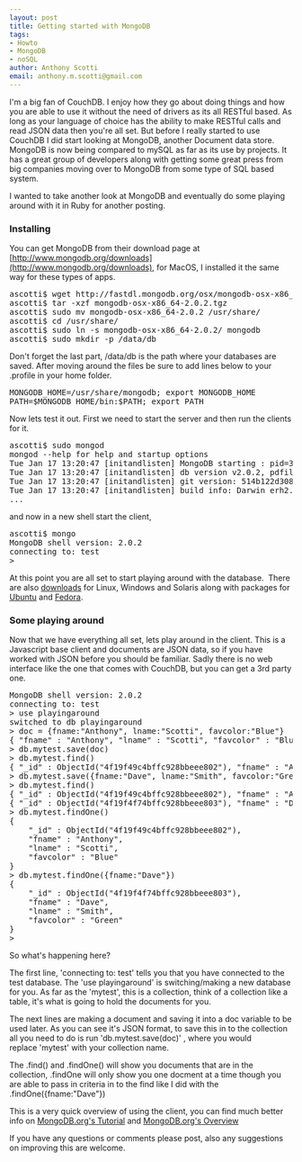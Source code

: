 ```yaml
--- 
layout: post
title: Getting started with MongoDB
tags: 
- Howto
- MongoDB
- noSQL
author: Anthony Scotti
email: anthony.m.scotti@gmail.com
---
```

I'm a big fan of CouchDB. I enjoy how they go about doing things and how you are able to use it without the need of drivers as its all RESTful based. As long as your language of choice has the ability to make RESTful calls and read JSON data then you're all set. But before I really started to use CouchDB I did start looking at MongoDB, another Document data store. MongoDB is now being compared to mySQL as far as its use by projects. It has a great group of developers along with getting some great press from big companies moving over to MongoDB from some type of SQL based system.

I wanted to take another look at MongoDB and eventually do some playing around with it in Ruby for another posting.
### Installing 
You can get MongoDB from their download page at [http://www.mongodb.org/downloads](http://www.mongodb.org/downloads), for MacOS, I installed it the same way for these types of apps.
<pre>ascotti$ wget http://fastdl.mongodb.org/osx/mongodb-osx-x86_64-2.0.2.tgz
ascotti$ tar -xzf mongodb-osx-x86_64-2.0.2.tgz
ascotti$ sudo mv mongodb-osx-x86_64-2.0.2 /usr/share/
ascotti$ cd /usr/share/
ascotti$ sudo ln -s mongodb-osx-x86_64-2.0.2/ mongodb
ascotti$ sudo mkdir -p /data/db</pre>
Don't forget the last part, /data/db is the path where your databases are saved. After moving around the files be sure to add lines below to your .profile in your home folder.
<pre>MONGODB_HOME=/usr/share/mongodb; export MONGODB_HOME
PATH=$MONGODB_HOME/bin:$PATH; export PATH</pre>
Now lets test it out. First we need to start the server and then run the clients for it.
<pre>ascotti$ sudo mongod
mongod --help for help and startup options
Tue Jan 17 13:20:47 [initandlisten] MongoDB starting : pid=3072 port=27017 dbpath=/data/db/ 64-bit host=Lycan.local
Tue Jan 17 13:20:47 [initandlisten] db version v2.0.2, pdfile version 4.5
Tue Jan 17 13:20:47 [initandlisten] git version: 514b122d308928517f5841888ceaa4246a7f18e3
Tue Jan 17 13:20:47 [initandlisten] build info: Darwin erh2.10gen.cc 9.6.0 Darwin Kernel Version 9.6.0: Mon Nov 24 17:37:00 PST 2008; root:xnu-1228.9.59~1/RELEASE_I386 i386 BOOST_LIB_VERSION=1_40
...</pre>
and now in a new shell start the client,
<pre>ascotti$ mongo
MongoDB shell version: 2.0.2
connecting to: test
&gt;</pre>
At this point you are all set to start playing around with the database.  There are also [downloads](http://www.mongodb.org/downloads) for Linux, Windows and Solaris along with packages for [Ubuntu](http://www.mongodb.org/display/DOCS/Ubuntu+and+Debian+packages) and [Fedora](http://www.mongodb.org/display/DOCS/CentOS+and+Fedora+Packages).
### Some playing around
Now that we have everything all set, lets play around in the client. This is a Javascript base client and documents are JSON data, so if you have worked with JSON before you should be familiar. Sadly there is no web interface like the one that comes with CouchDB, but you can get a 3rd party one.
<pre>MongoDB shell version: 2.0.2
connecting to: test
&gt; use playingaround
switched to db playingaround
&gt; doc = {fname:"Anthony", lname:"Scotti", favcolor:"Blue"}
{ "fname" : "Anthony", "lname" : "Scotti", "favcolor" : "Blue" }
&gt; db.mytest.save(doc)
&gt; db.mytest.find()
{ "_id" : ObjectId("4f19f49c4bffc928bbeee802"), "fname" : "Anthony", "lname" : "Scotti", "favcolor" : "Blue" }
&gt; db.mytest.save({fname:"Dave", lname:"Smith", favcolor:"Green"})
&gt; db.mytest.find()
{ "_id" : ObjectId("4f19f49c4bffc928bbeee802"), "fname" : "Anthony", "lname" : "Scotti", "favcolor" : "Blue" }
{ "_id" : ObjectId("4f19f4f74bffc928bbeee803"), "fname" : "Dave", "lname" : "Smith", "favcolor" : "Green" }
&gt; db.mytest.findOne()
{
	"_id" : ObjectId("4f19f49c4bffc928bbeee802"),
	"fname" : "Anthony",
	"lname" : "Scotti",
	"favcolor" : "Blue"
}
&gt; db.mytest.findOne({fname:"Dave"})
{
	"_id" : ObjectId("4f19f4f74bffc928bbeee803"),
	"fname" : "Dave",
	"lname" : "Smith",
	"favcolor" : "Green"
}
&gt;</pre>
So what's happening here?

The first line, 'connecting to: test' tells you that you have connected to the test database. The 'use playingaround' is switching/making a new database for you. As far as the 'mytest', this is a collection, think of a collection like a table, it's what is going to hold the documents for you.

The next lines are making a document and saving it into a doc variable to be used later. As you can see it's JSON format, to save this in to the collection all you need to do is run 'db.mytest.save(doc)' , where you would replace 'mytest' with your collection name.

The .find() and .findOne() will show you documents that are in the collection, .findOne will only show you one docment at a time though you are able to pass in criteria in to the find like I did with the .findOne({fname:"Dave"})

This is a very quick overview of using the client, you can find much better info on [MongoDB.org's Tutorial](http://www.mongodb.org/display/DOCS/Tutorial) and [MongoDB.org's Overview](http://www.mongodb.org/display/DOCS/Overview+-+The+MongoDB+Interactive+Shell)

If you have any questions or comments please post, also any suggestions on improving this are welcome.
